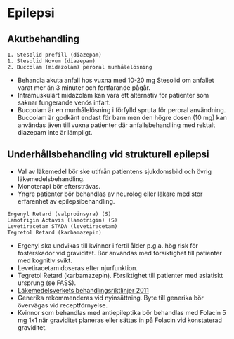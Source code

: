Epilepsi
========

Akutbehandling
--------------

    1. Stesolid prefill (diazepam)
    1. Stesolid Novum (diazepam)
    2. Buccolam (midazolam) peroral munhålelösning

-   Behandla akuta anfall hos vuxna med 10-20 mg Stesolid om anfallet
    varat mer än 3 minuter och fortfarande pågår.
-   Intramuskulärt midazolam kan vara ett alternativ för patienter som saknar
    fungerande venös infart.
-   Buccolam är en munhålelösning i förfylld spruta för peroral användning.
    Buccolam är godkänt endast för barn men den högre dosen (10 mg) kan
    användas även till vuxna patienter där anfallsbehandling med rektalt 
    diazepam inte är lämpligt.

Underhållsbehandling vid strukturell epilepsi
---------------------------------------------

-   Val av läkemedel bör ske utifrån patientens sjukdomsbild och övrig
    läkemedelsbehandling.
-   Monoterapi bör eftersträvas.
-   Yngre patienter bör behandlas av neurolog eller läkare med stor
    erfarenhet av epilepsibehandling.

<p>

    Ergenyl Retard (valproinsyra) (S)
    Lamotrigin Actavis (lamotrigin) (S)
    Levetiracetam STADA (levetiracetam)
    Tegretol Retard (karbamazepin)

-   Ergenyl ska undvikas till kvinnor i fertil ålder p.g.a. hög risk för
    fosterskador vid graviditet. Bör användas med försiktighet till patienter
    med kognitiv svikt.
-   Levetiracetam doseras efter njurfunktion.
-   Tegretol Retard (karbamazepin). Försiktighet till patienter med asiatiskt
    ursprung (se FASS).
-   [Läkemedelsverkets behandlingsriktlinjer 2011](http://www.lakemedelsverket.se/upload/halso-och-sjukvard/behandlingsrekommendationer/2011_02_02_Rek%20Eilepsi-webb.pdf)
-   Generika rekommenderas vid nyinsättning. Byte till generika bör övervägas
    vid receptförnyelse. 
-   Kvinnor som behandlas med antiepileptika bör behandlas med Folacin 5
    mg 1x1 när graviditet planeras eller sättas in på Folacin vid
    konstaterad graviditet.

